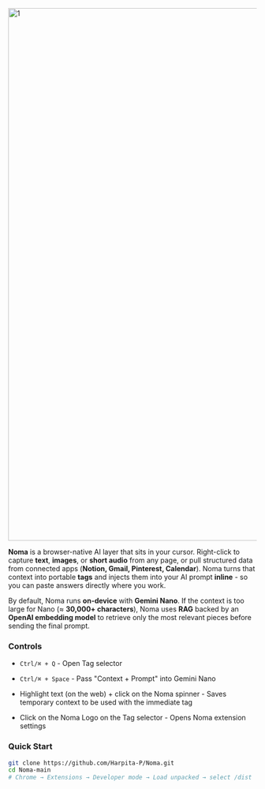 
<img width="1920" height="1080" alt="1" src="https://github.com/user-attachments/assets/1806bf36-4825-4d36-8451-51021b5ada0e" />

**Noma** is a browser-native AI layer that sits in your cursor. Right-click to capture **text**, **images**, or **short audio** from any page, or pull structured data from connected apps (**Notion, Gmail, Pinterest, Calendar**). Noma turns that context into portable **tags** and injects them into your AI prompt **inline** - so you can paste answers directly where you work.

By default, Noma runs **on-device** with **Gemini Nano**. If the context is too large for Nano (≈ **30,000+ characters**), Noma uses **RAG** backed by an **OpenAI embedding model** to retrieve only the most relevant pieces before sending the final prompt.

### Controls

- `Ctrl/⌘ + Q` - Open Tag selector 
- `Ctrl/⌘ + Space` - Pass "Context + Prompt" into Gemini Nano 

- Highlight text (on the web) + click on the Noma spinner - Saves temporary context to be used with the immediate tag

- Click on the Noma Logo on the Tag selector - Opens Noma extension settings 

### Quick Start

```bash
git clone https://github.com/Harpita-P/Noma.git
cd Noma-main
# Chrome → Extensions → Developer mode → Load unpacked → select /dist
